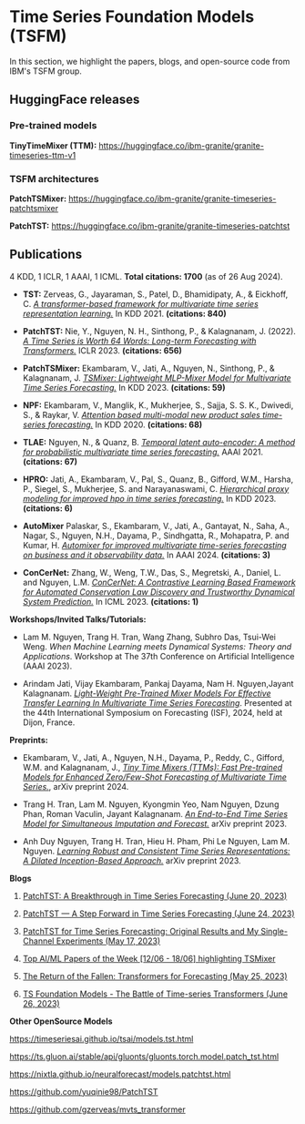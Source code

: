 # Time Series Foundation Models (TSFM)

In this section, we highlight the papers, blogs, and open-source code from IBM's TSFM group.

## HuggingFace releases

### Pre-trained models
**TinyTimeMixer (TTM):** https://huggingface.co/ibm-granite/granite-timeseries-ttm-v1

### TSFM architectures
**PatchTSMixer:** https://huggingface.co/ibm-granite/granite-timeseries-patchtsmixer

**PatchTST:** https://huggingface.co/ibm-granite/granite-timeseries-patchtst


## Publications

4 KDD, 1 ICLR, 1 AAAI, 1 ICML. **Total citations: 1700** (as of 26 Aug 2024).

* **TST:** Zerveas, G., Jayaraman, S., Patel, D., Bhamidipaty, A., & Eickhoff, C. [_A transformer-based framework for multivariate time series representation learning._](https://arxiv.org/abs/2010.02803) In KDD 2021. **(citations: 840)**

* **PatchTST:** Nie, Y., Nguyen, N. H., Sinthong, P., & Kalagnanam, J. (2022). [_A Time Series is Worth 64 Words: Long-term Forecasting with Transformers._](https://arxiv.org/abs/2211.14730) ICLR 2023. **(citations: 656)**

* **PatchTSMixer:** Ekambaram, V., Jati, A., Nguyen, N., Sinthong, P., & Kalagnanam, J. [_TSMixer: Lightweight MLP-Mixer Model for Multivariate Time Series Forecasting._](https://arxiv.org/abs/2306.09364) In KDD 2023. **(citations: 59)**

* **NPF:** Ekambaram, V., Manglik, K., Mukherjee, S., Sajja, S. S. K., Dwivedi, S., & Raykar, V. [_Attention based multi-modal new product sales time-series forecasting._](https://dl.acm.org/doi/10.1145/3394486.3403362) In KDD 2020. **(citations: 68)**

* **TLAE:** Nguyen, N., & Quanz, B. [_Temporal latent auto-encoder: A method for probabilistic multivariate time series forecasting._](https://arxiv.org/abs/2101.10460) AAAI 2021. **(citations: 67)**

* **HPRO:** Jati, A., Ekambaram, V., Pal, S., Quanz, B., Gifford, W.M., Harsha, P., Siegel, S., Mukherjee, S. and Narayanaswami, C. [_Hierarchical proxy modeling for improved hpo in time series forecasting._](https://dl.acm.org/doi/abs/10.1145/3580305.3599378) In KDD 2023. **(citations: 6)**

* **AutoMixer** Palaskar, S., Ekambaram, V., Jati, A., Gantayat, N., Saha, A., Nagar, S., Nguyen, N.H., Dayama, P., Sindhgatta, R., Mohapatra, P. and Kumar, H. [_Automixer for improved multivariate time-series forecasting on business and it observability data._](https://ojs.aaai.org/index.php/AAAI/article/view/30336) In AAAI 2024. **(citations: 3)**

* **ConCerNet:** Zhang, W., Weng, T.W., Das, S., Megretski, A., Daniel, L. and Nguyen, L.M. [_ConCerNet: A Contrastive Learning Based Framework for Automated Conservation Law Discovery and Trustworthy Dynamical System Prediction._](https://proceedings.mlr.press/v202/zhang23ao/zhang23ao.pdf) In ICML 2023. **(citations: 1)**

**Workshops/Invited Talks/Tutorials:**

* Lam M. Nguyen, Trang H. Tran, Wang Zhang, Subhro Das, Tsui-Wei Weng. _When Machine Learning meets Dynamical Systems: Theory and Applications_. Workshop at The 37th Conference on Artificial Intelligence (AAAI 2023).

* Arindam Jati, Vijay Ekambaram, Pankaj Dayama, Nam H. Nguyen,Jayant Kalagnanam. [_Light-Weight Pre-Trained Mixer Models For Effective Transfer Learning In Multivariate Time Series Forecasting_](https://whova.com/embedded/session/a1FSCBNUVSoDe3YGmt0K2B2OQAm5arkz%401l4TJaUYuc%3D/3894088/?widget=primary). Presented at the 44th International Symposium on Forecasting (ISF), 2024, held at Dijon, France.

**Preprints:**

* Ekambaram, V., Jati, A., Nguyen, N.H., Dayama, P., Reddy, C., Gifford, W.M. and Kalagnanam, J., [_Tiny Time Mixers (TTMs): Fast Pre-trained Models for Enhanced Zero/Few-Shot Forecasting of Multivariate Time Series._](https://arxiv.org/abs/2401.03955), arXiv preprint 2024.

* Trang H. Tran, Lam M. Nguyen, Kyongmin Yeo, Nam Nguyen, Dzung Phan, Roman Vaculin, Jayant Kalagnanam. [_An End-to-End Time Series Model for Simultaneous Imputation and Forecast._](https://arxiv.org/abs/2306.00778) arXiv preprint 2023.

* Anh Duy Nguyen, Trang H. Tran, Hieu H. Pham, Phi Le Nguyen, Lam M. Nguyen. [_Learning Robust and Consistent Time Series Representations: A Dilated Inception-Based Approach._](https://arxiv.org/abs/2306.06579) arXiv preprint 2023.

**Blogs**

1. [PatchTST: A Breakthrough in Time Series Forecasting (June 20, 2023)](https://towardsdatascience.com/patchtst-a-breakthrough-in-time-series-forecasting-e02d48869ccc)

1. [PatchTST — A Step Forward in Time Series Forecasting (June 24, 2023)](https://pub.towardsai.net/patchtst-a-step-forward-in-time-series-forecasting-13a8e8f53feb)

1. [PatchTST for Time Series Forecasting: Original Results and My Single-Channel Experiments (May 17, 2023)](https://medium.com/@lalf_klein/patchtst-for-time-series-forecasting-original-results-and-new-single-channel-experiments-f375699f7b91)

1. [Top AI/ML Papers of the Week [12/06 - 18/06] highlighting TSMixer](https://www.linkedin.com/pulse/top-aiml-papers-week-1206-1806-bruno-miguel-l-silva/)

1. [The Return of the Fallen: Transformers for Forecasting (May 25, 2023)](https://towardsdatascience.com/the-return-of-the-fallen-transformers-for-forecasting-24f6fec5bc30)

1. [TS Foundation Models - The Battle of Time-series Transformers (June 26, 2023)](https://www.linkedin.com/pulse/ts-foundation-models-battle-time-series-vijay-ekambaram/)

**Other OpenSource Models**

https://timeseriesai.github.io/tsai/models.tst.html

https://ts.gluon.ai/stable/api/gluonts/gluonts.torch.model.patch_tst.html

https://nixtla.github.io/neuralforecast/models.patchtst.html

https://github.com/yuqinie98/PatchTST

https://github.com/gzerveas/mvts_transformer 
